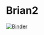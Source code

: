 # Brian2

[![Binder](https://mybinder.org/badge_logo.svg)](https://mybinder.org/v2/gh/yahyatahix/Brian2/master)
